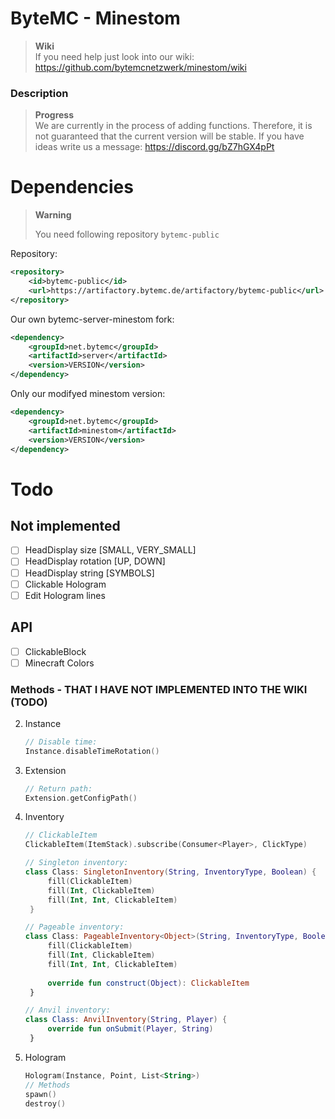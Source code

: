# ByteMC - Minestom

> **Wiki**\
> If you need help just look into our wiki:\
> https://github.com/bytemcnetzwerk/minestom/wiki


### Description
> **Progress**\
> We are currently in the process of adding functions. Therefore, it is not guaranteed that the current version will be stable.
> If you have ideas write us a message: https://discord.gg/bZ7hGX4pPt

# Dependencies

> **Warning**
>
> You need following repository `bytemc-public`
> 
Repository:
```xml
<repository>
    <id>bytemc-public</id>
    <url>https://artifactory.bytemc.de/artifactory/bytemc-public</url>
</repository>
```

Our own bytemc-server-minestom fork: 
```xml 
<dependency>
    <groupId>net.bytemc</groupId>
    <artifactId>server</artifactId>
    <version>VERSION</version>
</dependency>
```

Only our modifyed minestom version:
```xml  
<dependency>
    <groupId>net.bytemc</groupId>
    <artifactId>minestom</artifactId>
    <version>VERSION</version>
</dependency>
```

# Todo
## Not implemented
- [ ] HeadDisplay size [SMALL, VERY_SMALL]
- [ ] HeadDisplay rotation [UP, DOWN]
- [ ] HeadDisplay string [SYMBOLS]
- [ ] Clickable Hologram
- [ ] Edit Hologram lines

## API
- [ ] ClickableBlock
- [ ] Minecraft Colors

### Methods - THAT I HAVE NOT IMPLEMENTED INTO THE WIKI (TODO)

2. Instance
    ```kotlin
    // Disable time:
    Instance.disableTimeRotation()
    ```
3. Extension
    ```kotlin
   // Return path:
   Extension.getConfigPath()
    ```
4. Inventory
   ```kotlin
   // ClickableItem
   ClickableItem(ItemStack).subscribe(Consumer<Player>, ClickType)
   
   // Singleton inventory:
   class Class: SingletonInventory(String, InventoryType, Boolean) { 
        fill(ClickableItem)
        fill(Int, ClickableItem)
        fill(Int, Int, ClickableItem)
    }
   
   // Pageable inventory:
   class Class: PageableInventory<Object>(String, InventoryType, Boolean, List<Object>) { 
        fill(ClickableItem)
        fill(Int, ClickableItem)
        fill(Int, Int, ClickableItem)
        
        override fun construct(Object): ClickableItem
    }
   
   // Anvil inventory:
   class Class: AnvilInventory(String, Player) { 
        override fun onSubmit(Player, String)
    }
   ```
5. Hologram
   ```kotlin
   Hologram(Instance, Point, List<String>)
   // Methods
   spawn()
   destroy()
   ```
